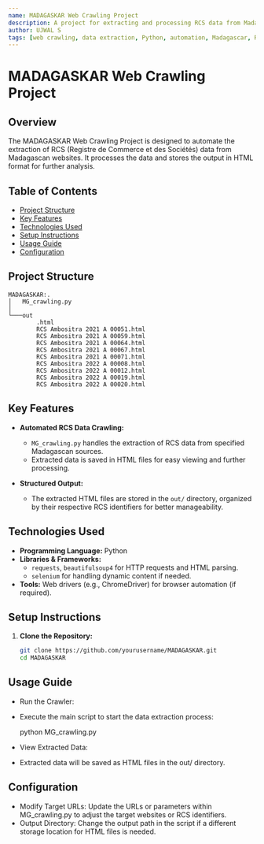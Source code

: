 ```yaml
---
name: MADAGASKAR Web Crawling Project
description: A project for extracting and processing RCS data from Madagascan websites, with outputs in HTML format.
author: UJWAL S
tags: [web crawling, data extraction, Python, automation, Madagascar, RCS data]
---
```


# MADAGASKAR Web Crawling Project

## Overview
The MADAGASKAR Web Crawling Project is designed to automate the extraction of RCS (Registre de Commerce et des Sociétés) data from Madagascan websites. It processes the data and stores the output in HTML format for further analysis.

## Table of Contents
- [Project Structure](#project-structure)
- [Key Features](#key-features)
- [Technologies Used](#technologies-used)
- [Setup Instructions](#setup-instructions)
- [Usage Guide](#usage-guide)
- [Configuration](#configuration)

## Project Structure

    MADAGASKAR:.
    │   MG_crawling.py
    │
    └───out
            .html
            RCS Ambositra 2021 A 00051.html
            RCS Ambositra 2021 A 00059.html
            RCS Ambositra 2021 A 00064.html
            RCS Ambositra 2021 A 00067.html
            RCS Ambositra 2021 A 00071.html
            RCS Ambositra 2022 A 00008.html
            RCS Ambositra 2022 A 00012.html
            RCS Ambositra 2022 A 00019.html
            RCS Ambositra 2022 A 00020.html


## Key Features
- **Automated RCS Data Crawling:**
  - `MG_crawling.py` handles the extraction of RCS data from specified Madagascan sources.
  - Extracted data is saved in HTML files for easy viewing and further processing.

- **Structured Output:**
  - The extracted HTML files are stored in the `out/` directory, organized by their respective RCS identifiers for better manageability.

## Technologies Used
- **Programming Language:** Python
- **Libraries & Frameworks:**
  - `requests`, `beautifulsoup4` for HTTP requests and HTML parsing.
  - `selenium` for handling dynamic content if needed.
- **Tools:** Web drivers (e.g., ChromeDriver) for browser automation (if required).

## Setup Instructions
1. **Clone the Repository:**
   ```bash
   git clone https://github.com/yourusername/MADAGASKAR.git
   cd MADAGASKAR

## Usage Guide
 - Run the Crawler:
 - Execute the main script to start the data extraction process:

    python MG_crawling.py

- View Extracted Data:
 - Extracted data will be saved as HTML files in the out/ directory.

## Configuration
 - Modify Target URLs: Update the URLs or parameters within MG_crawling.py to adjust the target websites or RCS identifiers.
 - Output Directory: Change the output path in the script if a different storage location for HTML files is needed.